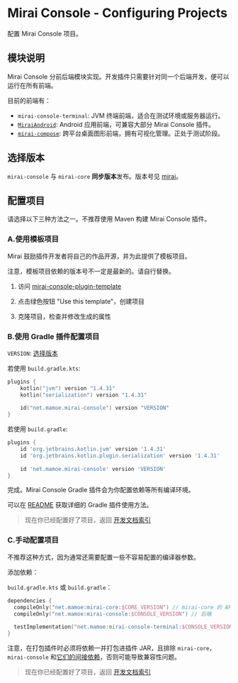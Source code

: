 # Mirai Console - Configuring Projects

配置 Mirai Console 项目。

## 模块说明

Mirai Console 分前后端模块实现。开发插件只需要针对同一个后端开发，便可以运行在所有前端。

目前的前端有：

- `mirai-console-terminal`: JVM 终端前端，适合在测试环境或服务器运行。
- [`MiraiAndroid`](https://github.com/mzdluo123/MiraiAndroid): Android 应用前端，可兼容大部分 Mirai Console 插件。
- [`mirai-compose`](https://github.com/sonder-joker/mirai-compose): 跨平台桌面图形前端，拥有可视化管理。正处于测试阶段。

## 选择版本

`mirai-console` 与 `mirai-core` **同步版本**发布。版本号见 [mirai](https://github.com/mamoe/mirai/blob/dev/docs/ConfiguringProjects.md#%E9%80%89%E6%8B%A9%E7%89%88%E6%9C%AC)。

## 配置项目

请选择以下三种方法之一。不推荐使用 Maven 构建 Mirai Console 插件。

### A.使用模板项目

Mirai 鼓励插件开发者将自己的作品开源，并为此提供了模板项目。

注意，模板项目依赖的版本号不一定是最新的。请自行替换。

1. 访问 [mirai-console-plugin-template](https://github.com/project-mirai/mirai-console-plugin-template)

2. 点击绿色按钮 "Use this template"，创建项目

3. 克隆项目，检查并修改生成的属性

### B.使用 Gradle 插件配置项目

`VERSION`: [选择版本](#选择版本)

若使用 `build.gradle.kts`:
```kotlin
plugins {
    kotlin("jvm") version "1.4.31"
    kotlin("serialization") version "1.4.31"
    
    id("net.mamoe.mirai-console") version "VERSION"
}
```

若使用 `build.gradle`:
```groovy
plugins {
    id 'org.jetbrains.kotlin.jvm' version '1.4.31'
    id 'org.jetbrains.kotlin.plugin.serialization' version '1.4.31'
    
    id 'net.mamoe.mirai-console' version 'VERSION'
}
```

完成。Mirai Console Gradle 插件会为你配置依赖等所有编译环境。

可以在 [README](../tools/gradle-plugin/README.md#mirai-console-gradle-plugin) 获取详细的 Gradle 插件使用方法。

> 现在你已经配置好了项目，返回 [开发文档索引](README.md#mirai-console)

### C.手动配置项目

不推荐这种方式，因为通常还需要配置一些不容易配置的编译器参数。

添加依赖：

`build.gradle.kts` 或 `build.gradle`：
```kotlin
dependencies {
  compileOnly("net.mamoe:mirai-core:$CORE_VERSION") // mirai-core 的 API
  compileOnly("net.mamoe:mirai-console:$CONSOLE_VERSION") // 后端
  
  testImplementation("net.mamoe:mirai-console-terminal:$CONSOLE_VERSION") // 前端, 用于启动测试
}
```

注意，在打包插件时必须将依赖一并打包进插件 JAR，且排除 `mirai-core`，`mirai-console` 和[它们的间接依赖](https://mvnrepository.com/artifact/net.mamoe/mirai-core-jvm/2.4.0)，否则可能导致兼容性问题。

> 现在你已经配置好了项目，返回 [开发文档索引](README.md#mirai-console)

